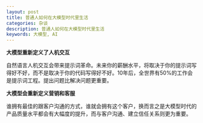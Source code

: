 ```yaml
---
layout: post
title: 普通人如何在大模型时代里生活
categories: 杂谈
description: 普通人如何在大模型时代里生活
keywords: 大模型, AI
---
```


**大模型重新定义了人机交互**

自然语言人机交互会带来提示词革命。未来你的薪酬水平，将取决于你的提示词写得好不好，而不是取决于你的代码写得好不好。10年后，全世界有50%的工作会是提示词工程。提出问题比解决问题更重要。

**大模型会重新定义营销和客服**

谁拥有最佳的跟客户沟通的方式，谁就会拥有这个客户，换而言之是大模型时代的产品质量水平都会有大幅度的提升，而与客户沟通、建立信任关系则更为重要。

